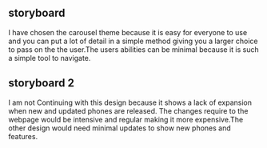 ## storyboard 
I have chosen the carousel theme because it is easy for everyone to use and you can put a lot of detail in a simple method giving you a larger choice to pass on the the user.The users abilities can be minimal because it is such a simple tool to navigate.


## storyboard 2 
I am not Continuing with this design because it shows a lack of expansion when new and updated phones are released. The changes require to the webpage would be intensive and regular making it more expensive.The other design would need minimal updates to show new phones and features. 